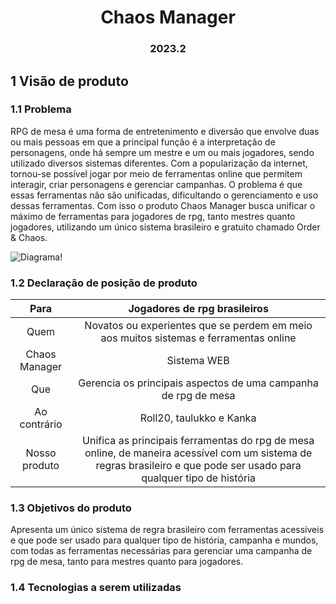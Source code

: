 <h1 align="center"> Chaos Manager </h1>
<h3 align="center"> 2023.2 </h3>

## 1 Visão de produto
### 1.1 Problema
RPG de mesa é uma forma de entretenimento e diversão que envolve duas ou mais pessoas em que a principal função é a interpretação de personagens, onde há sempre um mestre e um ou mais jogadores, sendo utilizado diversos sistemas diferentes. Com a popularização da internet, tornou-se possível jogar por meio de ferramentas online que permitem interagir, criar personagens e gerenciar campanhas. O problema é que essas ferramentas não são unificadas, dificultando o gerenciamento e uso dessas ferramentas. Com isso o produto Chaos Manager busca unificar o máximo de ferramentas para jogadores de rpg, tanto mestres quanto jogadores, utilizando um único sistema brasileiro e gratuito chamado Order & Chaos.

![Diagrama!](/assets/diagrama.png "Diagrama")

### 1.2 Declaração de posição de produto

|      Para     |                                                 Jogadores de rpg brasileiros                                                |
|:-------------:|:---------------------------------------------------------------------------------------------------------------------------:|
|      Quem     |                    Novatos ou experientes que se perdem em meio aos muitos sistemas e ferramentas online                    |
| Chaos Manager |                                                         Sistema WEB                                                         |
|      Que      |                                Gerencia os principais aspectos de uma campanha de rpg de mesa                               |
|  Ao contrário |                                                   Roll20, taulukko e Kanka                                                  |
| Nosso produto | Unifica as principais ferramentas do rpg de mesa online, de maneira acessível com um sistema de regras brasileiro e que pode ser usado para qualquer tipo de história |

### 1.3 Objetivos do produto
Apresenta um único sistema de regra brasileiro com ferramentas acessíveis e que pode ser usado para qualquer tipo de história, campanha e mundos, com todas as ferramentas necessárias para gerenciar uma campanha de rpg de mesa, tanto para mestres quanto para jogadores.

### 1.4 Tecnologias a serem utilizadas
